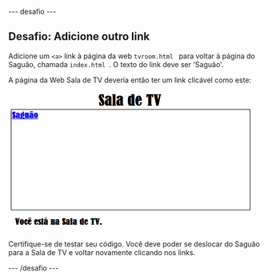 \--- desafio \---

## Desafio: Adicione outro link

Adicione um `<a>` link à página da web `tvroom.html ` para voltar à página do Saguão, chamada `index.html `. O texto do link deve ser 'Saguão'.

A página da Web Sala de TV deveria então ter um link clicável como este:

![screenshot](images/rooms-hall-link.png)

Certifique-se de testar seu código. Você deve poder se deslocar do Saguão para a Sala de TV e voltar novamente clicando nos links.

\--- /desafio \---